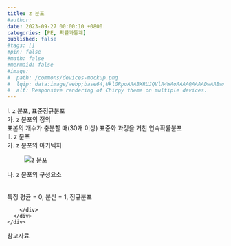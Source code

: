 ```yaml
---
title: z 분포
#author: 
date: 2023-09-27 00:00:10 +0800
categories: [PE, 확률과통계]
published: false
#tags: []
#pin: false
#math: false
#mermaid: false
#image:
#  path: /commons/devices-mockup.png
#  lqip: data:image/webp;base64,UklGRpoAAABXRUJQVlA4WAoAAAAQAAAADwAABwAAQUxQSDIAAAARL0AmbZurmr57yyIiqE8oiG0bejIYEQTgqiDA9vqnsUSI6H+oAERp2HZ65qP/VIAWAFZQOCBCAAAA8AEAnQEqEAAIAAVAfCWkAALp8sF8rgRgAP7o9FDvMCkMde9PK7euH5M1m6VWoDXf2FkP3BqV0ZYbO6NA/VFIAAAA
#  alt: Responsive rendering of Chirpy theme on multiple devices.
---
```


<div class="post-wrap">
  <div class="para">
    <div class="para-title">
      I. z 분포, 표준정규분포
    </div>
    <div class="para-cntnt">
      <div class="para">
        <div class="para-title">
          가. z 분포의 정의
        </div>
        <div class="para-cntnt">
            표본의 개수가 충분할 때(30개 이상) 표준화 과정을 거친 연속확률분포
        </div>
      </div>
    </div>
  </div>
  
  <div class="para">
    <div class="para-title">
      II. z 분포
    </div>
    <div class="para-cntnt">
      <div class="para">
        <div class="para-title">
          가. z 분포의 아키텍처
        </div>
        <div class="para-cntnt">
          <figure class="post-figure">
            <img src="/assets/img/posts/z-분포.png" alt="z 분포">
<!--            <figcaption>Source: Unveiling the Metaverse: Exploring Emerging Trends, Multifaceted Perspectives, and Future Challenges</figcaption>-->
          </figure>
        </div>
      </div>
      <div class="para">
        <div class="para-title">
          나. z 분포의 구성요소
        </div>
        <div class="para-cntnt">
          <table class="post-table">
          </table>
          특징
  평균 = 0, 분산 = 1, 정규분포

        </div>
      </div>
    </div>
  </div>

  <div class="refr-wrap">
    <div class="refr-title">
        참고자료
    </div>
    <ol class="refr-list">
    <!--    <li>(나현식, 최대선) <a target="_blank" href="https://scienceon.kisti.re.kr/commons/util/originalView.do?cn=JAKO202225948430499&oCn=JAKO202225948430499&dbt=JAKO&journal=NJOU00291864">메타버스 보안 위협 요소 및 대응 방안 검토</a></li>-->
    <!--    <li>(M. Uddin, S. Manickam, H. Ullah, M. Obaidat and A. Dandoush) <a target="_blank" href="https://ieeexplore.ieee.org/abstract/document/10138386">Unveiling the Metaverse: Exploring Emerging Trends, Multifaceted Perspectives, and Future Challenges</a></li>-->
    </ol>
  </div>
</div>
